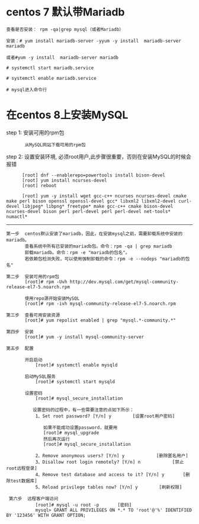 
# centos 7  默认带Mariadb

    查看是否安装： rpm -qa|grep mysql（或者Mariadb）

    安装：# yum install mariadb-server -yyum -y install  mariadb-server mariadb

    或者#yum -y install  mariadb-server mariadb

    # systemctl start mariadb.service

    # systemctl enable mariadb.service

    # mysql进入命令行

# 在centos 8上安装MySQL

 step 1:  安装可用的rpm包
 
           从MySQL网站下载可用的rpm包
   
 step 2:  设置安装环境, 必须root用户,此步骤很重要，否则在安装MySQL的时候会报错
 
          [root] dnf --enablerepo=powertools install bison-devel
          [root] yum install ncurses-devel
          [root] reboot
          
          [root] yum -y install wget gcc-c++ ncurses ncurses-devel cmake make perl bison openssl openssl-devel gcc* libxml2 libxml2-devel curl-devel libjpeg* libpng* freetype* make gcc-c++ cmake bison-devel ncurses-devel bison perl perl-devel perl perl-devel net-tools* numactl*


---

    第一步  centos默认安装了mariadb，因此，在安装mysql之前，需要卸载系统中安装的mariadb。
           查看系统中所有已安装的mariadb包。命令：rpm -qa | grep mariadb
           卸载mariadb。命令：rpm -e "mariadb的包名"。
           若依赖包检测失败，可以使用强制卸载的命令：rpm -e --nodeps "mariadb的包名"
           
    第二步  安装可用的rpm包
           [root]# rpm -Uvh http://dev.mysql.com/get/mysql-community-release-el7-5.noarch.rpm
           
           使用repo源开始安装MySQL
           [root]# rpm -ivh mysql-community-release-el7-5.noarch.rpm
           
    第三步  查看可用安装资源
           [root]# yum repolist enabled | grep "mysql.*-community.*"
           
    第四步  安装
           [root]# yum -y install mysql-community-server
          
    第五步  配置
    
           开启启动
               [root]# systemctl enable mysqld

           启动MySQL服务
               [root]# systemctl start mysqld
    
           设置密码
               [root]# mysql_secure_installation

              设置密码的过程中，有一些需要注意的点如下所示：
               1、Set root password? [Y/n] y        [设置root用户密码]
               
                  如果不能成功设置password，就要用
                  [root]# mysql_upgrade
                  然后再次运行
                  [root]# mysql_secure_installation
               
               2、Remove anonymous users? [Y/n] y            [删除匿名用户]
               3、Disallow root login remotely? [Y/n] n            [禁止root远程登录]
               4、Remove test database and access to it? [Y/n] y       [删除test数据库]
               5、Reload privilege tables now? [Y/n] y        [刷新权限]

     第六步  远程客户端访问
               [root]# mysql -u root -p       [密码]
               mysql> GRANT ALL PRIVILEGES ON *.* TO 'root'@'%' IDENTIFIED BY '123456' WITH GRANT OPTION;

           
